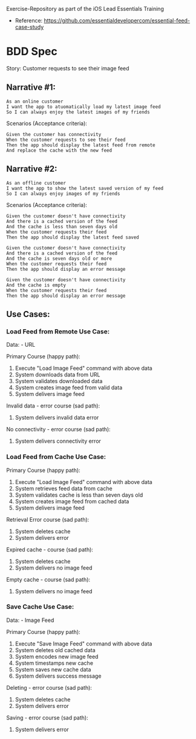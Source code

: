 Exercise-Repository as part of the iOS Lead Essentials Training 
- Reference: https://github.com/essentialdevelopercom/essential-feed-case-study

# BDD Spec

Story: Customer requests to see their image feed

## Narrative #1:

```
As an online customer
I want the app to atuomatically load my latest image feed
So I can always enjoy the latest images of my friends
```

Scenarios (Acceptance criteria):

```
Given the customer has connectivity
When the customer requests to see their feed
Then the app should display the latest feed from remote
And replace the cache with the new feed
```

## Narrative #2:

```
As an offline customer
I want the app to show the latest saved version of my feed
So I can always enjoy images of my friends
```

Scenarios (Acceptance criteria):

```
Given the customer doesn't have connectivity
And there is a cached version of the feed
And the cache is less than seven days old
When the customer requests their feed
Then the app should display the latest feed saved
```

```
Given the customer doesn't have connectivity
And there is a cached version of the feed
And the cache is seven days old or more
When the customer requests their feed
Then the app should display an error message
```

```
Given the customer doesn't have connectivity
And the cache is empty
When the customer requests their feed
Then the app should display an error message
```

## Use Cases:

### Load Feed from Remote Use Case:
Data: 
	- URL

Primary Course (happy path):
1. Execute "Load Image Feed" command with above data
2. System downloads data from URL
3. System validates downloaded data
4. System creates image feed from valid data
5. System delivers image feed

Invalid data - error course (sad path):
1. System delivers invalid data error

No connectivity - error course (sad path):
1. System delivers connectivity error

### Load Feed from Cache Use Case:

Primary Course (happy path):
1. Execute "Load Image Feed" command with above data
2. System retrieves feed data from cache
3. System validates cache is less than seven days old
4. System creates image feed from cached data
5. System delivers image feed

Retrieval Error course (sad path):
1. System deletes cache
2. System delivers error

Expired cache - course (sad path):
1. System deletes cache
2. System delivers no image feed

Empty cache - course (sad path):
1. System delivers no image feed

### Save Cache Use Case:
Data: 
	- Image Feed

Primary Course (happy path):
1. Execute "Save Image Feed" command with above data
2. System deletes old cached data
3. System encodes new image feed
4. System timestamps new cache
5. System saves new cache data
6. System delivers success message

Deleting - error course (sad path):
1. System deletes cache
2. System delivers error

Saving - error course (sad path):
1. System delivers error

